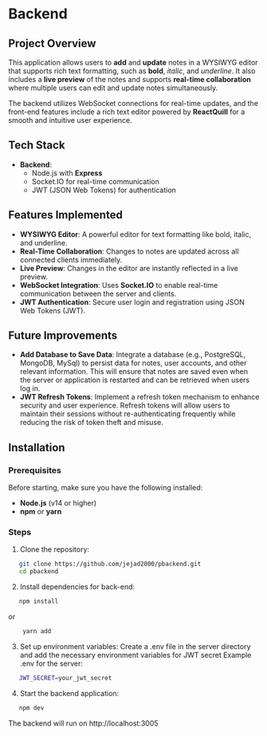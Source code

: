 # Backend

## Project Overview

This application allows users to **add** and **update** notes in a WYSIWYG editor that supports rich text formatting, such as **bold**, *italic*, and _underline_. It also includes a **live preview** of the notes and supports **real-time collaboration** where multiple users can edit and update notes simultaneously.

The backend utilizes WebSocket connections for real-time updates, and the front-end features include a rich text editor powered by **ReactQuill** for a smooth and intuitive user experience.

## Tech Stack

- **Backend**:
  - Node.js with **Express**
  - Socket.IO for real-time communication
  - JWT (JSON Web Tokens) for authentication

## Features Implemented

- **WYSIWYG Editor**: A powerful editor for text formatting like bold, italic, and underline.
- **Real-Time Collaboration**: Changes to notes are updated across all connected clients immediately.
- **Live Preview**: Changes in the editor are instantly reflected in a live preview.
- **WebSocket Integration**: Uses **Socket.IO** to enable real-time communication between the server and clients.
- **JWT Authentication**: Secure user login and registration using JSON Web Tokens (JWT).

## Future Improvements
- **Add Database to Save Data**: Integrate a database (e.g., PostgreSQL, MongoDB, MySql) to persist data for notes, user accounts, and other relevant information. This will ensure that notes are saved even when the server or application is restarted and can be retrieved when users log in.
- **JWT Refresh Tokens**: Implement a refresh token mechanism to enhance security and user experience. Refresh tokens will allow users to maintain their sessions without re-authenticating frequently while reducing the risk of token theft and misuse.

## Installation

### Prerequisites

Before starting, make sure you have the following installed:
- **Node.js** (v14 or higher)
- **npm** or **yarn**

### Steps

1. Clone the repository:
```bash
   git clone https://github.com/jejad2000/pbackend.git
   cd pbackend
```
2. Install dependencies for back-end:
```bash
   npm install 
``` 
or
```bash
    yarn add
```
3. Set up environment variables:
Create a .env file in the server directory and add the necessary environment variables for JWT secret
Example .env for the server:
```bash
   JWT_SECRET=your_jwt_secret
``` 
4. Start the backend application:
```bash
   npm dev 
``` 

The backend will run on http://localhost:3005
